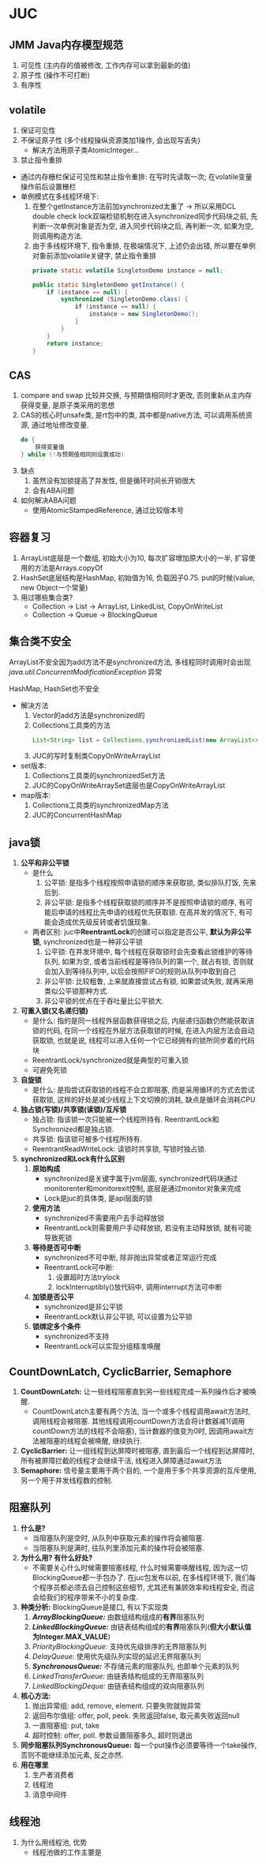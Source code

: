 # JUC
## JMM Java内存模型规范
1. 可见性 (主内存的值被修改, 工作内存可以拿到最新的值)
2. 原子性 (操作不可打断)
3. 有序性
## volatile
1. 保证可见性 
2. 不保证原子性 (多个线程操纵资源类加1操作, 会出现写丢失)
   * 解决方法用原子类AtomicInteger...
3. 禁止指令重排
* 通过内存栅栏保证可见性和禁止指令重排: 在写时先读取一次; 在volatile变量操作前后设置栅栏
* 单例模式在多线程环境下: 
  1. 在整个getInstance方法前加synchronized太重了 -> 所以采用DCL double check lock双端检锁机制在进入synchronized同步代码块之前, 先判断一次单例对象是否为空, 进入同步代码块之后, 再判断一次, 如果为空, 则调用构造方法.
  2. 由于多线程环境下, 指令重排, 在极端情况下, 上述仍会出错, 所以要在单例对象前添加volatile关键字, 禁止指令重排
        ```java
        private static volatile SingletonDemo instance = null;

        public static SingletonDemo getInstance() {
            if (instance == null) {
                synchronized (SingletonDemo.class) {
                    if (instance == null) {
                        instance = new SingletonDemo();
                    }
                }
            }
            return instance;
        }
        ```
## CAS
1. compare and swap 比较并交换, 与预期值相同时才更改, 否则重新从主内存获得变量, 是原子类采用的思想
2. CAS的核心时unsafe类, 是rt包中的类, 其中都是native方法, 可以调用系统资源, 通过地址修改变量.
    ```java
    do {
        获得变量值
    } while (!与预期值相同则设置成功)
    ```
3. 缺点
   1. 虽然没有加锁提高了并发性, 但是循环时间长开销很大
   2. 会有ABA问题
4. 如何解决ABA问题
   * 使用AtomicStampedReference, 通过比较版本号
## 容器复习
1. ArrayList底层是一个数组, 初始大小为10, 每次扩容增加原大小的一半, 扩容使用的方法是Arrays.copyOf
2. HashSet底层结构是HashMap, 初始值为16, 负载因子0.75. put的时候(value, new Object一个常量)
3. 用过哪些集合类? 
   * Collection -> List -> ArrayList, LinkedList, CopyOnWriteList
   * Collection -> Queue -> BlockingQueue
## 集合类不安全
ArrayList不安全因为add方法不是synchronized方法, 多线程同时调用时会出现 *java.util.ConcurrentModificationException* 异常

HashMap, HashSet也不安全
* 解决方法
  1. Vector的add方法是synchronized的
  2. Collections工具类的方法
        ```java
        List<String> list = Collections.synchronizedList(new ArrayList<>());
        ```
  3. JUC的写时复制类CopyOnWriteArrayList
* set版本:
  1. Collections工具类的synchronizedSet方法
  2. JUC的CopyOnWriteArraySet底层也是CopyOnWriteArrayList
* map版本:
  1. Collections工具类的synchronizedMap方法
  2. JUC的ConcurrentHashMap
## java锁
1. **公平和非公平锁**
   * 是什么
     1. 公平锁: 是指多个线程按照申请锁的顺序来获取锁, 类似排队打饭, 先来后到.
     2. 非公平锁: 是指多个线程获取锁的顺序并不是按照申请锁的顺序, 有可能后申请的线程比先申请的线程优先获取锁. 在高并发的情况下, 有可能会造成优先级反转或者饥饿现象.
   * 两者区别: juc中**ReentrantLock**的创建可以指定是否公平, **默认为非公平锁**, synchronized也是一种非公平锁
     1. 公平锁: 在并发环境中, 每个线程在获取锁时会先查看此锁维护的等待队列, 如果为空, 或者当前线程是等待队列的第一个, 就占有锁, 否则就会加入到等待队列中, 以后会按照FIFO的规则从队列中取到自己
     2. 非公平锁: 比较粗鲁, 上来就直接尝试占有锁, 如果尝试失败, 就再采用类似公平锁那种方式.
     3. 非公平锁的优点在于吞吐量比公平锁大.
2. **可重入锁(又名递归锁)**
   * 是什么: 指的是同一线程外层函数获得锁之后, 内层递归函数仍然能获取该锁的代码, 在同一个线程在外层方法获取锁的时候, 在进入内层方法会自动获取锁, 也就是说, 线程可以进入任何一个它已经拥有的锁所同步着的代码块
   * ReentrantLock/synchronized就是典型的可重入锁
   * 可避免死锁
3. **自旋锁**
   * 是什么: 是指尝试获取锁的线程不会立即阻塞, 而是采用循环的方式去尝试获取锁, 这样的好处是减少线程上下文切换的消耗, 缺点是循环会消耗CPU
4. **独占锁(写锁)/共享锁(读锁)/互斥锁**
   * 独占锁: 指该锁一次只能被一个线程所持有. ReentrantLock和Synchronized都是独占锁.
   * 共享锁: 指该锁可被多个线程所持有.
   * ReentrantReadWriteLock: 读锁时共享锁, 写锁时独占锁.
5. **synchronized和Lock有什么区别**
   1. **原始构成**
      * synchronized是关键字属于jvm层面, synchronized代码块通过monitorenter和monitorexit控制, 底层是通过monitor对象来完成
      * Lock是juc的具体类, 是api层面的锁
   2. **使用方法**
      * synchronized不需要用户去手动释放锁
      * ReentrantLock则需要用户手动释放锁, 若没有主动释放锁, 就有可能导致死锁
   3. **等待是否可中断**
      * synchronized不可中断, 除非抛出异常或者正常运行完成
      * ReentrantLock可中断: 
        1. 设置超时方法trylock
        2. lockInterruptibly()放代码中, 调用interrupt方法可中断
   4. **加锁是否公平**
      * synchronized是非公平锁
      * ReentrantLock默认非公平锁, 可以设置为公平锁
   5. **锁绑定多个条件**
      * synchronized不支持
      * ReentrantLock可以实现分组精准唤醒
## CountDownLatch, CyclicBarrier, Semaphore
1. **CountDownLatch:** 让一些线程阻塞直到另一些线程完成一系列操作后才被唤醒.
   * CountDownLatch主要有两个方法, 当一个或多个线程调用await方法时, 调用线程会被阻塞. 其他线程调用countDown方法会将计数器减1(调用countDown方法的线程不会阻塞), 当计数器的值变为0时, 因调用await方法被阻塞的线程会被唤醒, 继续执行.
2. **CyclicBarrier:** 让一组线程到达屏障时被阻塞, 直到最后一个线程到达屏障时, 所有被屏障拦截的线程才会继续干活, 线程进入屏障通过await方法
3. **Semaphore:** 信号量主要用于两个目的, 一个是用于多个共享资源的互斥使用, 另一个用于并发线程数的控制.
## 阻塞队列
1. **什么是?**
   * 当阻塞队列是空时, 从队列中获取元素的操作将会被阻塞.
   * 当阻塞队列是满时, 往队列里添加元素的操作将会被阻塞.
2. **为什么用? 有什么好处?**
   * 不需要关心什么时候需要阻塞线程, 什么时候需要唤醒线程, 因为这一切BlockingQueue都一手包办了. 在juc包发布以前, 在多线程环境下, 我们每个程序员都必须去自己控制这些细节, 尤其还有兼顾效率和线程安全, 而这会给我们的程序带来不小的复杂度.
3. **种类分析:** BlockingQueue是接口, 有以下实现类
   1. ***ArrayBlockingQueue:*** 由数组结构组成的**有界**阻塞队列
   2. ***LinkedBlockingQueue:*** 由链表结构组成的**有界**阻塞队列(**但大小默认值为Integer.MAX_VALUE**)
   3. *PriorityBlockingQueue:* 支持优先级排序的无界阻塞队列
   4. *DelayQueue:* 使用优先级队列实现的延迟无界阻塞队列
   5. ***SynchronousQueue:*** 不存储元素的阻塞队列, 也即单个元素的队列
   6. *LinkedTransferQueue:* 由链表结构组成的无界阻塞队列
   7. *LinkedBlockingDeque:* 由链表结构组成的双向阻塞队列
4. **核心方法:**
   1. 抛出异常组: add, remove, element. 只要失败就抛异常
   2. 返回布尔值组: offer, poll, peek. 失败返回false, 取元素失败返回null
   3. 一直阻塞组: put, take
   4. 超时控制: offer, poll. 参数设置阻塞多久, 超时则退出
5. **同步阻塞队列SynchronousQueue:** 每一个put操作必须要等待一个take操作, 否则不能继续添加元素, 反之亦然.
6. **用在哪里**
   1. 生产者消费者
   2. 线程池
   3. 消息中间件
## 线程池
1. 为什么用线程池, 优势
   * 线程池做的工作主要是